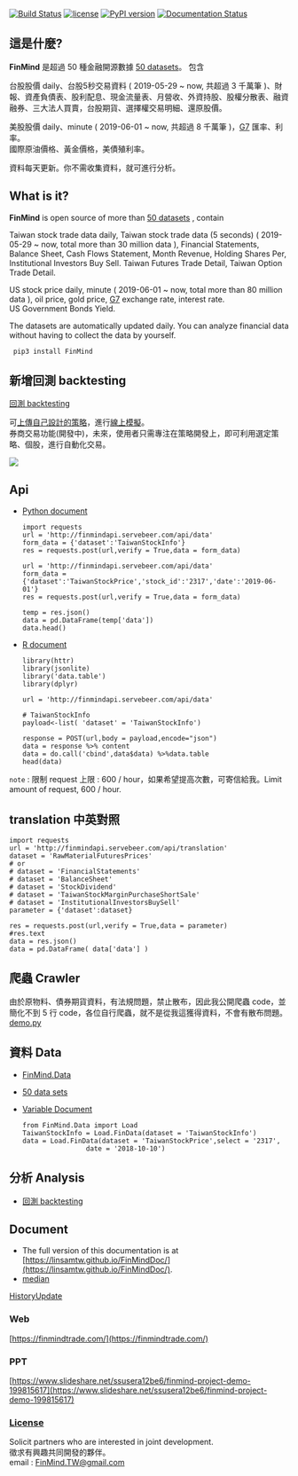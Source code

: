 [![Build Status](https://travis-ci.org/FinMind/FinMind.svg?branch=master)](https://travis-ci.org/FinMind/FinMind)
[![license](https://img.shields.io/github/license/mashape/apistatus.svg?maxAge=2592000)](https://github.com/linsamtw/FinMind/blob/master/LICENSE)
[![PyPI version](https://badge.fury.io/py/FinMind.svg)](https://badge.fury.io/py/FinMind)
[![Documentation Status](https://readthedocs.org/projects/finminddoc/badge/?version=latest)](https://finminddoc.readthedocs.io/en/latest/?badge=latest)
<!--[![Coverage Status](https://coveralls.io/repos/github/linsamtw/FinMind/badge.svg?branch=master)](https://coveralls.io/github/linsamtw/FinMind?branch=master)-->

## 這是什麼?
**FinMind** 是超過 50 種金融開源數據 [50 datasets](https://github.com/linsamtw/FinMind/blob/master/dataset.md)。
包含

台股股價 daily、台股5秒交易資料 ( 2019-05-29 ~ now, 共超過 3 千萬筆 )、財報、資產負債表、股利配息、現金流量表、月營收、外資持股、股權分散表、融資融券、三大法人買賣，台股期貨、選擇權交易明細、還原股價。

美股股價 daily、minute ( 2019-06-01 ~ now, 共超過 8 千萬筆 )，[G7](https://zh.wikipedia.org/zh-tw/%E5%85%AB%E5%A4%A7%E5%B7%A5%E6%A5%AD%E5%9C%8B%E7%B5%84%E7%B9%94) 匯率、利率。<br>
國際原油價格、黃金價格，美債殖利率。

資料每天更新。你不需收集資料，就可進行分析。

## What is it?
**FinMind** is open source of more than [50 datasets](https://github.com/linsamtw/FinMind/blob/master/dataset.md)  , contain 

Taiwan stock trade data daily, Taiwan stock trade data (5 seconds) ( 2019-05-29 ~ now, total more than 30 million data ), Financial Statements, Balance Sheet, Cash Flows Statement, Month Revenue, Holding Shares Per, Institutional Investors Buy Sell. Taiwan Futures Trade Detail, Taiwan Option Trade Detail.

US stock price daily, minute ( 2019-06-01 ~ now, total more than 80 million data ), oil price, gold price, [G7](https://zh.wikipedia.org/zh-tw/%E5%85%AB%E5%A4%A7%E5%B7%A5%E6%A5%AD%E5%9C%8B%E7%B5%84%E7%B9%94) exchange rate, interest rate. <br>
US Government Bonds Yield. 

The datasets are automatically updated daily.
You can analyze financial data without having to collect the data by yourself.<br>

     pip3 install FinMind

## 新增回測 backtesting
[回測 backtesting](https://github.com/FinMind/FinMind/blob/master/BackTesting/README.md)

可[上傳自己設計的策略](https://finmindtrade.com/analysis/upload)，進行[線上模擬](https://finmindtrade.com/analysis/back_testing)。<br>
券商交易功能(開發中)，未來，使用者只需專注在策略開發上，即可利用選定策略、個股，進行自動化交易。<br>

![](https://raw.githubusercontent.com/FinMind/FinMind/master/BackTesting/online.png)


  ## Api
  
  * [Python document](https://github.com/linsamtw/FinMind/blob/master/example/Python%20document.md)
  
  
		import requests
		url = 'http://finmindapi.servebeer.com/api/data'
		form_data = {'dataset':'TaiwanStockInfo'}
		res = requests.post(url,verify = True,data = form_data)

		url = 'http://finmindapi.servebeer.com/api/data'
		form_data = {'dataset':'TaiwanStockPrice','stock_id':'2317','date':'2019-06-01'}
		res = requests.post(url,verify = True,data = form_data)
  
		temp = res.json()
		data = pd.DataFrame(temp['data'])
		data.head()
  
  * [R document](https://github.com/linsamtw/FinMind/blob/master/example/R%20document.md)
  
  
		library(httr) 
		library(jsonlite)
		library('data.table')
		library(dplyr)

		url = 'http://finmindapi.servebeer.com/api/data'

		# TaiwanStockInfo
		payload<-list( 'dataset' = 'TaiwanStockInfo')

		response = POST(url,body = payload,encode="json")
		data = response %>% content 
		data = do.call('cbind',data$data) %>%data.table
		head(data)	

  `note` : 限制 request 上限 : 600 / hour，如果希望提高次數，可寄信給我。Limit amount of request, 600 / hour.


  ## translation 中英對照
  
	import requests
	url = 'http://finmindapi.servebeer.com/api/translation'
	dataset = 'RawMaterialFuturesPrices'
	# or 
	# dataset = 'FinancialStatements'
	# dataset = 'BalanceSheet'
	# dataset = 'StockDividend'
	# dataset = 'TaiwanStockMarginPurchaseShortSale'
	# dataset = 'InstitutionalInvestorsBuySell'
	parameter = {'dataset':dataset}

	res = requests.post(url,verify = True,data = parameter)
	#res.text
	data = res.json()
	data = pd.DataFrame( data['data'] )

  ## 爬蟲 Crawler 
  由於原物料、債券期貨資料，有法規問題，禁止散布，因此我公開爬蟲 code，並簡化不到 5 行 code，各位自行爬蟲，就不是從我這獲得資料，不會有散布問題。<br>
  [demo.py](https://github.com/linsamtw/FinMind/blob/master/Crawler/demo.py)

  ## 資料 Data
  * [FinMind.Data](https://github.com/linsamtw/FinMind/tree/master/Data)
  * [50 data sets](https://github.com/linsamtw/FinMind/blob/master/dataset.md)  
  * [Variable Document](https://github.com/linsamtw/FinMind/blob/master/VariableDocument.md)
  
		from FinMind.Data import Load
		TaiwanStockInfo = Load.FinData(dataset = 'TaiwanStockInfo')
		data = Load.FinData(dataset = 'TaiwanStockPrice',select = '2317',
						date = '2018-10-10')

  ## 分析 Analysis 
  * [回測 backtesting](https://github.com/FinMind/FinMind/blob/master/BackTesting/README.md)

  ## Document
  * The full version of this documentation is at [https://linsamtw.github.io/FinMindDoc/](https://linsamtw.github.io/FinMindDoc/).
  * [median](https://medium.com/@yanweiliu/finmind-%E4%BD%BF%E7%94%A8python%E6%9F%A5%E5%85%A8%E7%90%83%E8%82%A1%E5%83%B9-%E5%82%B5%E5%88%B8-%E5%8E%9F%E6%B2%B9%E5%83%B9%E6%A0%BC-f39d13ad6a68)


[HistoryUpdate](https://github.com/linsamtw/FinMind/blob/master/HistoryUpdate.md)


### Web
[https://finmindtrade.com/](https://finmindtrade.com/)

### PPT
[https://www.slideshare.net/ssusera12be6/finmind-project-demo-199815617](https://www.slideshare.net/ssusera12be6/finmind-project-demo-199815617)

### [License](https://github.com/linsamtw/FinMind/blob/master/LICENSE)

Solicit partners who are interested in joint development. <br>
徵求有興趣共同開發的夥伴。<br>
email : FinMind.TW@gmail.com


